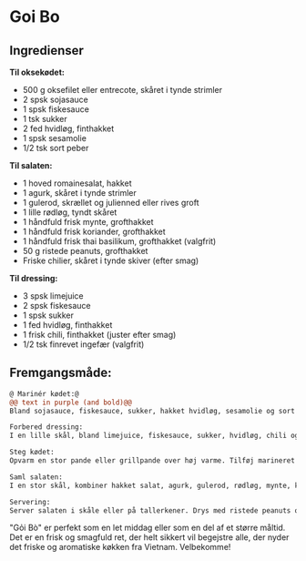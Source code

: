 # Goi Bo
## Ingredienser
  
**Til oksekødet:**
- 500 g oksefilet eller entrecote, skåret i tynde strimler
- 2 spsk sojasauce
- 1 spsk fiskesauce
- 1 tsk sukker
- 2 fed hvidløg, finthakket
- 1 spsk sesamolie
- 1/2 tsk sort peber
  
**Til salaten:**
- 1 hoved romainesalat, hakket
- 1 agurk, skåret i tynde strimler
- 1 gulerod, skrællet og julienned eller rives groft
- 1 lille rødløg, tyndt skåret
- 1 håndfuld frisk mynte, grofthakket
- 1 håndfuld frisk koriander, grofthakket
- 1 håndfuld frisk thai basilikum, grofthakket (valgfrit)
- 50 g ristede peanuts, grofthakket
- Friske chilier, skåret i tynde skiver (efter smag)
  
**Til dressing:**
- 3 spsk limejuice
- 2 spsk fiskesauce
- 1 spsk sukker
- 1 fed hvidløg, finthakket
- 1 frisk chili, finthakket (juster efter smag)
- 1/2 tsk finrevet ingefær (valgfrit)

## Fremgangsmåde:
```diff
@ Marinér kødet:@
@@ text in purple (and bold)@@
Bland sojasauce, fiskesauce, sukker, hakket hvidløg, sesamolie og sort peber i en skål. Tilføj oksekødsstrimlerne og sørg for, at de er godt dækket af marinaden. Lad det marinere i køleskabet i mindst 30 minutter, gerne længere.

Forbered dressing:
I en lille skål, bland limejuice, fiskesauce, sukker, hvidløg, chili og ingefær. Rør til sukkeret er opløst. Juster smagen med mere sukker, limejuice eller fiskesauce efter behov.

Steg kødet:
Opvarm en stor pande eller grillpande over høj varme. Tilføj marineret oksekød og steg i 2-3 minutter, eller indtil det er tilberedt og let brunet. Lad kødet køle lidt af.

Saml salaten:
I en stor skål, kombiner hakket salat, agurk, gulerod, rødløg, mynte, koriander, og thai basilikum. Tilføj det stegte oksekød og hæld dressingen over. Bland godt.

Servering:
Server salaten i skåle eller på tallerkener. Drys med ristede peanuts og friske chilier på toppen for ekstra crunch og spice.
```

"Gỏi Bò" er perfekt som en let middag eller som en del af et større måltid. Det er en frisk og smagfuld ret, der helt sikkert vil begejstre alle, der nyder det friske og aromatiske køkken fra Vietnam. Velbekomme!
